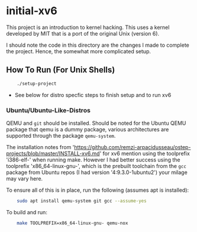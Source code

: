 # initial-xv6

This project is an introduction to kernel hacking. This uses a kernel developed by MIT that is a port of the original Unix (version 6).

I should note the code in this directory are the changes I made to complete the project. Hence, the somewhat more complicated setup.

## How To Run (For Unix Shells)

```sh
    ./setup-project
```

* See below for distro specfic steps to finish setup and to run xv6

### Ubuntu/Ubuntu-Like-Distros

QEMU and <code>git</code> should be installed. Should be noted for the Ubuntu QEMU package that qemu is a dummy package, various architectures are supported through the package <code>qemu-system</code>.

The installation notes from 'https://github.com/remzi-arpacidusseau/ostep-projects/blob/master/INSTALL-xv6.md' for xv6 mention using the toolprefix 'i386-elf-' when running make. However I had better success using the toolprefix 'x86_64-linux-gnu-', which is the prebuilt toolchain from the <code>gcc</code> package from Ubuntu repos (I had version '4:9.3.0-1ubuntu2') your milage may vary here.

To ensure all of this is in place, run the following (assumes apt is installed):

```sh
    sudo apt install qemu-system git gcc --assume-yes
```

To build and run:

```sh
    make TOOLPREFIX=x86_64-linux-gnu- qemu-nox
```
